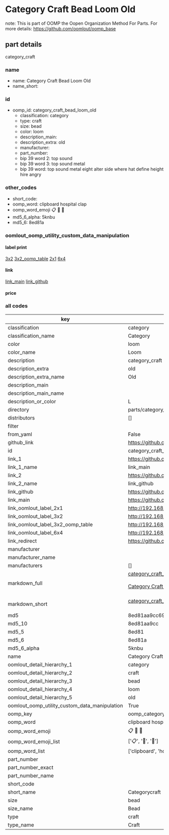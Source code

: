 # Category Craft Bead Loom Old  

note: This is part of OOMP the Oopen Organization Method For Parts. For more details: https://github.com/oomlout/oomp_base

##  part details
  



category_craft



### name
* name: Category Craft Bead Loom Old
* name_short: 
### id
* oomp_id: category_craft_bead_loom_old
  * classification: category
  * type: craft
  * size: bead
  * color: loom
  * description_main: 
  * description_extra: old
  * manufacturer: 
  * part_number: 
  * bip 39 word 2: top sound
  * bip 39 word 3: top sound metal
  * bip 39 word: top sound metal eight alter side where hat define height hire angry

### other_codes
* short_code: 
* oomp_word: clipboard hospital clap
* oomp_word_emoji :clipboard: :hospital: :clap:
* md5_6_alpha: 5knbu
* md5_6: 8ed81a






### oomlout_oomp_utility_custom_data_manipulation
#### label print
[3x2](http://192.168.1.245:1112/?label=oomp%205knbu)
[3x2_oomp_table](http://192.168.1.108:1112/?label=oomp%205knbu)
[2x1](http://192.168.1.242:1112/?label=oomp%205knbu)
[6x4](http://192.168.1.55:1112/?label=oomp%205knbu)    

#### link

[link_main](https://github.com/oomlout/oomlout_oomp_version_1_messy/tree/main/parts/category_craft_bead_loom_old) [link_github](https://github.com/oomlout/oomlout_oomp_version_1_messy/tree/main/parts/category_craft_bead_loom_old)                             

#### price







### all codes 
| key | value |  
| --- | --- |  
| classification | category |  
| classification_name | Category |  
| color | loom |  
| color_name | Loom |  
| description | category_craft |  
| description_extra | old |  
| description_extra_name | Old |  
| description_main |  |  
| description_main_name |  |  
| description_or_color | L  |  
| directory | parts/category_craft_bead_loom_old |  
| distributors | [] |  
| filter |  |  
| from_yaml | False |  
| github_link | https://github.com/oomlout/oomlout_oomp_part_src/tree/main/parts/category_craft_bead_loom_old |  
| id | category_craft_bead_loom_old |  
| link_1 | https://github.com/oomlout/oomlout_oomp_version_1_messy/tree/main/parts/category_craft_bead_loom_old |  
| link_1_name | link_main |  
| link_2 | https://github.com/oomlout/oomlout_oomp_version_1_messy/tree/main/parts/category_craft_bead_loom_old |  
| link_2_name | link_github |  
| link_github | https://github.com/oomlout/oomlout_oomp_version_1_messy/tree/main/parts/category_craft_bead_loom_old |  
| link_main | https://github.com/oomlout/oomlout_oomp_version_1_messy/tree/main/parts/category_craft_bead_loom_old |  
| link_oomlout_label_2x1 | http://192.168.1.242:1112/?label=oomp%205knbu |  
| link_oomlout_label_3x2 | http://192.168.1.245:1112/?label=oomp%205knbu |  
| link_oomlout_label_3x2_oomp_table | http://192.168.1.108:1112/?label=oomp%205knbu |  
| link_oomlout_label_6x4 | http://192.168.1.55:1112/?label=oomp%205knbu |  
| link_redirect | https://github.com/oomlout/oomlout_oomp_version_1_messy/tree/main/parts/category_craft_bead_loom_old |  
| manufacturer |  |  
| manufacturer_name |  |  
| manufacturers | [] |  
| markdown_full | [category_craft_bead_loom_old](none)<br>[](none)<br>[Category Craft Bead Loom Old](none)<br><br> |  
| markdown_short | [category_craft_bead_loom_old](none)<br><br> |  
| md5 | 8ed81aa9cc699f4b1f83b46f1833f727 |  
| md5_10 | 8ed81aa9cc |  
| md5_5 | 8ed81 |  
| md5_6 | 8ed81a |  
| md5_6_alpha | 5knbu |  
| name | Category Craft Bead Loom Old |  
| oomlout_detail_hierarchy_1 | category |  
| oomlout_detail_hierarchy_2 | craft |  
| oomlout_detail_hierarchy_3 | bead |  
| oomlout_detail_hierarchy_4 | loom |  
| oomlout_detail_hierarchy_5 | old |  
| oomlout_oomp_utility_custom_data_manipulation | True |  
| oomp_key | oomp_category_craft_bead_loom_old |  
| oomp_word | clipboard hospital clap |  
| oomp_word_emoji | :clipboard: :hospital: :clap: |  
| oomp_word_emoji_list | [':clipboard:', ':hospital:', ':clap:'] |  
| oomp_word_list | ['clipboard', 'hospital', 'clap'] |  
| part_number |  |  
| part_number_exact |  |  
| part_number_name |  |  
| short_code |  |  
| short_name | Categorycraft |  
| size | bead |  
| size_name | Bead |  
| type | craft |  
| type_name | Craft |  
